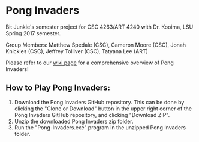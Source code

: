 # Pong Invaders
Bit Junkie's semester project for CSC 4263/ART 4240 with Dr. Kooima, LSU Spring 2017 semester.

Group Members: Matthew Spedale (CSC), Cameron Moore (CSC), Jonah Knickles (CSC), Jeffrey Tolliver (CSC), Tatyana Lee (ART)

Please refer to our [wiki page](https://github.com/mspedale/Pong-Invaders/wiki) for a comprehensive overview of Pong Invaders!

## How to Play Pong Invaders:
1) Download the Pong Invaders GitHub repository. This can be done by clicking the "Clone or Download" button in the upper right corner of the Pong Invaders GitHub repository, and clicking "Download ZIP".
2) Unzip the downloaded Pong Invaders zip folder.
3) Run the "Pong-Invaders.exe" program in the unzipped Pong Invaders folder.
